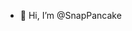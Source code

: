 - 👋 Hi, I’m @SnapPancake

<!---
SnapPancake/SnapPancake is a ✨ special ✨ repository because its `README.md` (this file) appears on your GitHub profile.
You can click the Preview link to take a look at your changes.
--->

